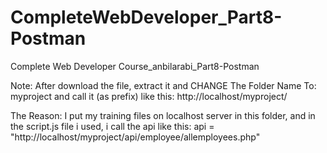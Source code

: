 # CompleteWebDeveloper_Part8-Postman
Complete Web Developer Course_anbilarabi_Part8-Postman

Note: After download the file, extract it and CHANGE The Folder Name To: myproject
and call it (as prefix) like this: 
http://localhost/myproject/

The Reason: I put my training files on localhost server in this folder,
and in the script.js file i used, i call the api like this:
api = "http://localhost/myproject/api/employee/allemployees.php"
